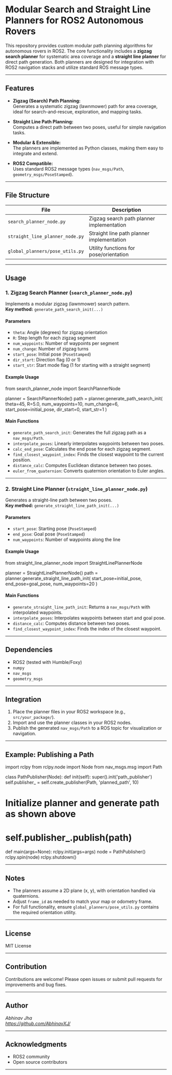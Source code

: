 # Modular Search and Straight Line Planners for ROS2 Autonomous Rovers

This repository provides custom modular path planning algorithms for autonomous rovers in ROS2. The core functionality includes a **zigzag search planner** for systematic area coverage and a **straight line planner** for direct path generation. Both planners are designed for integration with ROS2 navigation stacks and utilize standard ROS message types.

---

## Features

- **Zigzag (Search) Path Planning:**  
  Generates a systematic zigzag (lawnmower) path for area coverage, ideal for search-and-rescue, exploration, and mapping tasks.

- **Straight Line Path Planning:**  
  Computes a direct path between two poses, useful for simple navigation tasks.

- **Modular & Extensible:**  
  The planners are implemented as Python classes, making them easy to integrate and extend.

- **ROS2 Compatible:**  
  Uses standard ROS2 message types (`nav_msgs/Path`, `geometry_msgs/PoseStamped`).

---

## File Structure

| File                              | Description                                   |
|------------------------------------|-----------------------------------------------|
| `search_planner_node.py`           | Zigzag search path planner implementation     |
| `straight_line_planner_node.py`    | Straight line path planner implementation     |
| `global_planners/pose_utils.py`    | Utility functions for pose/orientation        |

---

## Usage

### 1. Zigzag Search Planner (`search_planner_node.py`)

Implements a modular zigzag (lawnmower) search pattern.  
**Key method:** `generate_path_search_init(...)`

#### Parameters

- `theta`: Angle (degrees) for zigzag orientation
- `R`: Step length for each zigzag segment
- `num_waypoints`: Number of waypoints per segment
- `num_change`: Number of zigzag turns
- `start_pose`: Initial pose (`PoseStamped`)
- `dir_start`: Direction flag (0 or 1)
- `start_str`: Start mode flag (1 for starting with a straight segment)

#### Example Usage

from search_planner_node import SearchPlannerNode

planner = SearchPlannerNode()
path = planner.generate_path_search_init(
theta=45,
R=5.0,
num_waypoints=10,
num_change=6,
start_pose=initial_pose,
dir_start=0,
start_str=1
)


#### Main Functions

- `generate_path_search_init`: Generates the full zigzag path as a `nav_msgs/Path`.
- `interpolate_poses`: Linearly interpolates waypoints between two poses.
- `calc_end_pose`: Calculates the end pose for each zigzag segment.
- `find_closest_waypoint_index`: Finds the closest waypoint to the current position.
- `distance_calc`: Computes Euclidean distance between two poses.
- `euler_from_quaternion`: Converts quaternion orientation to Euler angles.

---

### 2. Straight Line Planner (`straight_line_planner_node.py`)

Generates a straight-line path between two poses.  
**Key method:** `generate_straight_line_path_init(...)`

#### Parameters

- `start_pose`: Starting pose (`PoseStamped`)
- `end_pose`: Goal pose (`PoseStamped`)
- `num_waypoints`: Number of waypoints along the line

#### Example Usage

from straight_line_planner_node import StraightLinePlannerNode

planner = StraightLinePlannerNode()
path = planner.generate_straight_line_path_init(
start_pose=initial_pose,
end_pose=goal_pose,
num_waypoints=20
)


#### Main Functions

- `generate_straight_line_path_init`: Returns a `nav_msgs/Path` with interpolated waypoints.
- `interpolate_poses`: Interpolates waypoints between start and goal pose.
- `distance_calc`: Computes distance between two poses.
- `find_closest_waypoint_index`: Finds the index of the closest waypoint.

---

## Dependencies

- ROS2 (tested with Humble/Foxy)
- `numpy`
- `nav_msgs`
- `geometry_msgs`

---

## Integration

1. Place the planner files in your ROS2 workspace (e.g., `src/your_package/`).
2. Import and use the planner classes in your ROS2 nodes.
3. Publish the generated `nav_msgs/Path` to a ROS topic for visualization or navigation.

---

## Example: Publishing a Path

import rclpy
from rclpy.node import Node
from nav_msgs.msg import Path

class PathPublisher(Node):
def init(self):
super().init('path_publisher')
self.publisher_ = self.create_publisher(Path, 'planned_path', 10)
# Initialize planner and generate path as shown above
# self.publisher_.publish(path)

def main(args=None):
rclpy.init(args=args)
node = PathPublisher()
rclpy.spin(node)
rclpy.shutdown()


---

## Notes

- The planners assume a 2D plane (x, y), with orientation handled via quaternions.
- Adjust `frame_id` as needed to match your map or odometry frame.
- For full functionality, ensure `global_planners/pose_utils.py` contains the required orientation utility.

---

## License

MIT License

---

## Contribution

Contributions are welcome! Please open issues or submit pull requests for improvements and bug fixes.

---

## Author

*Abhinav Jha*  
*https://github.com/AbhinavXJ/*

---

## Acknowledgments

- ROS2 community
- Open source contributors

---

